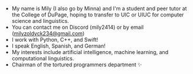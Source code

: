 - My name is Mily (I also go by Minna) and I'm a student and peer tutor at the College of DuPage, hoping to transfer to UIC or UIUC for computer science and linguistics.
- You can contact me on Discord (mily2414) or by email (milyzoldyck234@gmail.com)
- I work with Python, C++, and Swift!
- I speak English, Spanish, and German!
- My interests include artificial intelligence, machine learning, and computational linguistics.
- Chairman of the tortured programmers department ✨

<!---
mi55a/mi55a is a ✨ special ✨ repository because its `README.md` (this file) appears on your GitHub profile.
You can click the Preview link to take a look at your changes.
--->
